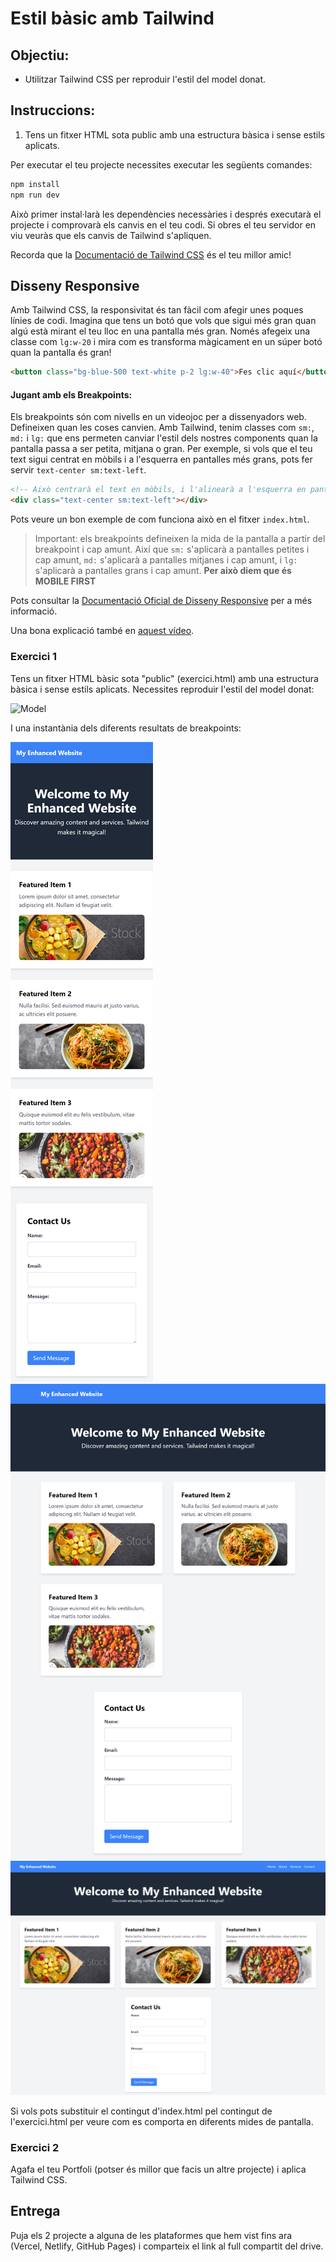 # Estil bàsic amb Tailwind

## Objectiu:

- Utilitzar Tailwind CSS per reproduir l'estil del model donat.

## Instruccions:

1. Tens un fitxer HTML sota public amb una estructura bàsica i sense estils aplicats.

Per executar el teu projecte necessites executar les següents comandes:

```bash
npm install
npm run dev
```

Això primer instal·larà les dependències necessàries i després executarà el projecte i comprovarà els canvis en el teu codi. Si obres el teu servidor en viu veuràs que els canvis de Tailwind s'apliquen.

Recorda que la [Documentació de Tailwind CSS](https://tailwindcss.com/docs/flex) és el teu millor amic!

## Disseny Responsive

Amb Tailwind CSS, la responsivitat és tan fàcil com afegir unes poques línies de codi. Imagina que tens un botó que vols que sigui més gran quan algú està mirant el teu lloc en una pantalla més gran. Només afegeix una classe com `lg:w-20` i mira com es transforma màgicament en un súper botó quan la pantalla és gran!

```html
<button class="bg-blue-500 text-white p-2 lg:w-40">Fes clic aquí</button>
```

#### Jugant amb els Breakpoints:

Els breakpoints són com nivells en un videojoc per a dissenyadors web. Defineixen quan les coses canvien. Amb Tailwind, tenim classes com `sm:`, `md:` i `lg:` que ens permeten canviar l'estil dels nostres components quan la pantalla passa a ser petita, mitjana o gran. Per exemple, si vols que el teu text sigui centrat en mòbils i a l'esquerra en pantalles més grans, pots fer servir `text-center sm:text-left`.

```html
<!-- Això centrarà el text en mòbils, i l'alinearà a l'esquerra en pantalles de 640px i més amples -->
<div class="text-center sm:text-left"></div>
```

Pots veure un bon exemple de com funciona això en el fitxer `index.html`.

> Important: els breakpoints defineixen la mida de la pantalla a partir del breakpoint i cap amunt. Així que `sm:` s'aplicarà a pantalles petites i cap amunt, `md:` s'aplicarà a pantalles mitjanes i cap amunt, i `lg:` s'aplicarà a pantalles grans i cap amunt. **Per això diem que és MOBILE FIRST**

Pots consultar la [Documentació Oficial de Disseny Responsive](https://tailwindcss.com/docs/responsive-design#overview) per a més informació.

Una bona explicació també en [aquest vídeo](https://www.youtube.com/watch?v=VYFjvMfVv2o&ab_channel=NetNinja).

### Exercici 1

Tens un fitxer HTML bàsic sota "public" (exercici.html) amb una estructura bàsica i sense estils aplicats. Necessites reproduir l'estil del model donat:

![Model](/assets/Demo_Responsive_Tailwind.gif)

I una instantània dels diferents resultats de breakpoints:

![Model](/assets/completa_petita.png)
![Model](/assets/completa_mitjana.png)
![Model](/assets/completa_gran.png)


Si vols pots substituir el contingut d'index.html pel contingut de l'exercici.html per veure com es comporta en diferents mides de pantalla.

### Exercici 2

Agafa el teu Portfoli (potser és millor que facis un altre projecte) i aplica Tailwind CSS.

## Entrega

Puja els 2 projecte a alguna de les plataformes que hem vist fins ara (Vercel, Netlify, GitHub Pages) i comparteix el link al full compartit del drive. 

